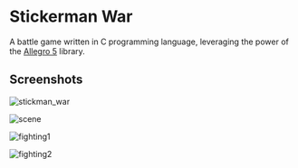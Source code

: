 # Stickerman War

A battle game written in C programming language, leveraging the power of the [Allegro 5](https://github.com/liballeg/allegro5) library.

## Screenshots

![stickman_war](https://github.com/elvis027/Introduction-to-Programming-Final-Project/blob/main/demo/stickman_war.PNG)

![scene](https://github.com/elvis027/Introduction-to-Programming-Final-Project/blob/main/demo/start.PNG)

![fighting1](https://github.com/elvis027/Introduction-to-Programming-Final-Project/blob/main/demo/fighting1.gif)

![fighting2](https://github.com/elvis027/Introduction-to-Programming-Final-Project/blob/main/demo/fighting2.gif)
